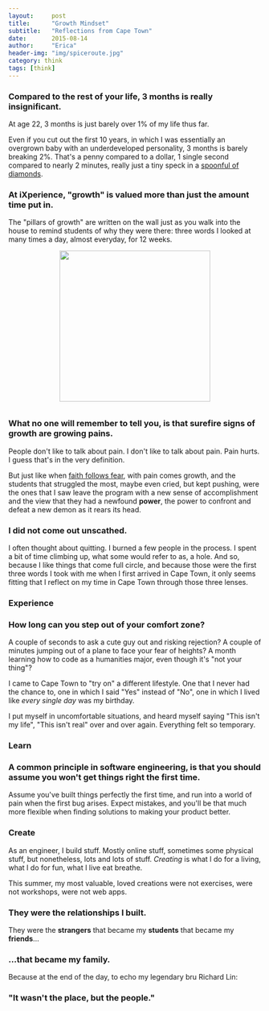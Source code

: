 ```yaml
---
layout:     post
title:      "Growth Mindset"
subtitle:   "Reflections from Cape Town"
date:       2015-08-14
author:     "Erica"
header-img: "img/spiceroute.jpg"
category: think
tags: [think]
---
```


<h3 class="section-heading">Compared to the rest of your life, 3 months is really insignificant.</h3>

At age 22, 3 months is just barely over 1% of my life thus far.

Even if you cut out the first 10 years, in which I was essentially an overgrown baby with an underdeveloped personality, 3 months is barely breaking 2%. That's a penny compared to a dollar, 1 single second compared to nearly 2 minutes, really just a tiny speck in a <a href="http://waitbutwhy.com/2014/05/life-weeks.html" target="_blank">spoonful of diamonds</a>.

<h3>At iXperience, "growth" is valued more than just the amount time put in.</h3>

The "pillars of growth" are written on the wall just as you walk into the house to remind students of why they were there: three words I looked at many times a day, almost everyday, for 12 weeks.

<center><img src="{{site.url}}/img/think/pillars.jpg" height="300px" width="300px" style="padding-bottom:10px;display:inline-block"/></center>

<h3>What no one will remember to tell you, is that surefire signs of growth are growing pains.</h3>

People don't like to talk about pain. I don't like to talk about pain. Pain hurts. I guess that's in the very definition. 

But just like when <a href="{% post_url 2015-06-28-a-216m-leap-of-faith %}" target="_blank">faith follows fear</a>, with pain comes growth, and the students that struggled the most, maybe even cried, but kept pushing, were the ones that I saw leave the program with a new sense of accomplishment and the view that they had a newfound <b>power</b>, the power to confront and defeat a new demon as it rears its head.

<h3>I did not come out unscathed.</h3>

I often thought about quitting. I burned a few people in the process. I spent a bit of time climbing up, what some would refer to as, a hole. And so, because I like things that come full circle, and because those were the first three words I took with me when I first arrived in Cape Town, it only seems fitting that I reflect on my time in Cape Town through those three lenses.

<h3 class="section-heading">Experience</h3>
<h3>How long can you step out of your comfort zone?</h3>

A couple of seconds to ask a cute guy out and risking rejection? A couple of minutes jumping out of a plane to face your fear of heights? A month learning how to code as a humanities major, even though it's "not your thing"?

I came to Cape Town to "try on" a different lifestyle. One that I never had the chance to, one in which I said "Yes" instead of "No", one in which I lived like <i>every single day</i> was my birthday.

I put myself in uncomfortable situations, and heard myself saying "This isn't my life", "This isn't real" over and over again. Everything felt so temporary.


<h3 class="section-heading">Learn</h3>
<h3>A common principle in software engineering, is that you should assume you won't get things right the first time.</h3>

Assume you've built things perfectly the first time, and run into a world of pain when the first bug arises. Expect mistakes, and you'll be that much more flexible when finding solutions to making your product better.

<h3 class="section-heading">Create</h3>
As an engineer, I build stuff. Mostly online stuff, sometimes some physical stuff, but nonetheless, lots and lots of stuff. <i>Creating</i> is what I do for a living, what I do for fun, what I live eat breathe.

This summer, my most valuable, loved creations were not exercises, were not workshops, were not web apps.

<h3>They were the relationships I built.</h3>

They were the <b>strangers</b> that became my <b>students</b> that became my <b>friends</b>...

<h3>...that became my family.</h3>

Because at the end of the day, to echo my legendary bru Richard Lin:

<h3>"It wasn't the place, but the people."</h3>
